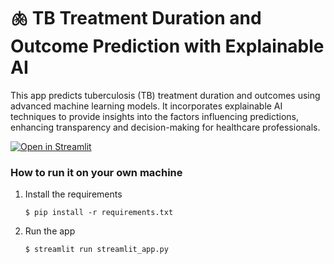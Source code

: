 # 🫁 TB Treatment Duration and Outcome Prediction with Explainable AI

This app predicts tuberculosis (TB) treatment duration and outcomes using advanced machine learning models. It incorporates explainable AI techniques to provide insights into the factors influencing predictions, enhancing transparency and decision-making for healthcare professionals.

[![Open in Streamlit](https://static.streamlit.io/badges/streamlit_badge_black_white.svg)](https://blank-app-template.streamlit.app/)

### How to run it on your own machine

1. Install the requirements

   ```
   $ pip install -r requirements.txt
   ```

2. Run the app

   ```
   $ streamlit run streamlit_app.py
   ```
